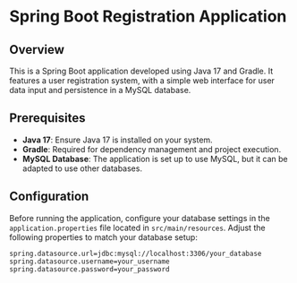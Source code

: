 # Spring Boot Registration Application

## Overview
This is a Spring Boot application developed using Java 17 and Gradle. It features a user registration system, with a simple web interface for user data input and persistence in a MySQL database.

## Prerequisites
- **Java 17**: Ensure Java 17 is installed on your system.
- **Gradle**: Required for dependency management and project execution.
- **MySQL Database**: The application is set up to use MySQL, but it can be adapted to use other databases.

## Configuration
Before running the application, configure your database settings in the `application.properties` file located in `src/main/resources`. Adjust the following properties to match your database setup:

```properties
spring.datasource.url=jdbc:mysql://localhost:3306/your_database
spring.datasource.username=your_username
spring.datasource.password=your_password

